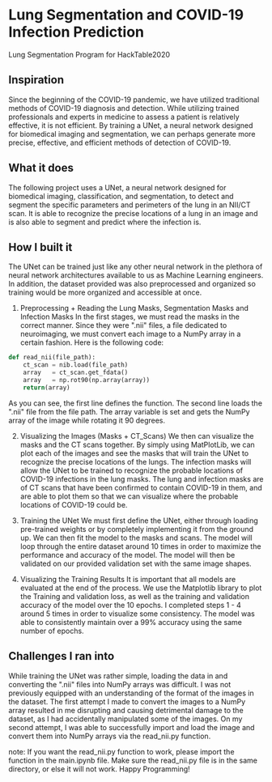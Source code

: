 # Lung Segmentation and COVID-19 Infection Prediction
Lung Segmentation Program for HackTable2020

## Inspiration
Since the beginning of the COVID-19 pandemic, we have utilized traditional methods of COVID-19 diagnosis and detection. While utilizing trained professionals and experts in medicine to assess a patient is relatively effective, it is not efficient. By training a UNet, a neural network designed for biomedical imaging and segmentation, we can perhaps generate more precise, effective, and efficient methods of detection of COVID-19. 

## What it does
The following project uses a UNet, a neural network designed for biomedical imaging, classification, and segmentation, to detect and segment the specific parameters and perimeters of the lung in an NII/CT scan. It is able to recognize the precise locations of a lung in an image and is also able to segment and predict where the infection is. 

## How I built it
The UNet can be trained just like any other neural network in the plethora of neural network architectures available to us as Machine Learning engineers. In addition, the dataset provided was also preprocessed and organized so training would be more organized and accessible at once.

1. Preprocessing + Reading the Lung Masks, Segmentation Masks and Infection Masks
In the first stages, we must read the masks in the correct manner. Since they were ".nii" files, a file dedicated to neuroimaging, we must convert each image to a NumPy array in a certain fashion. Here is the following code:

```python
def read_nii(file_path):
    ct_scan = nib.load(file_path)
    array   = ct_scan.get_fdata()
    array   = np.rot90(np.array(array))
    return(array)
```
As you can see, the first line defines the function. The second line loads the ".nii" file from the file path. The array variable is set and gets the NumPy array of the image while rotating it 90 degrees.

2. Visualizing the Images (Masks + CT_Scans)
We then can visualize the masks and the CT scans together. By simply using MatPlotLib, we can plot each of the images and see the masks that will train the UNet to recognize the precise locations of the lungs. The infection masks will allow the UNet to be trained to recognize the probable locations of COVID-19 infections in the lung masks.
The lung and infection masks are of CT scans that have been confirmed to contain COVID-19 in them, and are able to plot them so that we can visualize where the probable locations of COVID-19 could be.

3. Training the UNet 
We must first define the UNet, either through loading pre-trained weights or by completely implementing it from the ground up. We can then fit the model to the masks and scans. The model will loop through the entire dataset around 10 times in order to maximize the performance and accuracy of the model. The model will then be validated on our provided validation set with the same image shapes. 

4. Visualizing the Training Results
It is important that all models are evaluated at the end of the process. We use the Matplotlib library to plot the Training and validation loss, as well as the training and validation accuracy of the model over the 10 epochs. I completed steps 1 - 4 around 5 times in order to visualize some consistency. The model was able to consistently maintain over a 99% accuracy using the same number of epochs. 

## Challenges I ran into
While training the UNet was rather simple, loading the data in and converting the ".nii" files into NumPy arrays was difficult. I was not previously equipped with an understanding of the format of the images in the dataset. The first attempt I made to convert the images to a NumPy array resulted in me disrupting and causing detrimental damage to the dataset, as I had accidentally manipulated some of the images. On my second attempt, I was able to successfully import and load the image and convert them into NumPy arrays via the read_nii.py function. 

note: If you want the read_nii.py function to work, please import the function in the main.ipynb file. Make sure the read_nii.py file is in the same directory, or else it will not work. Happy Programming!


